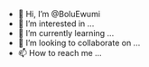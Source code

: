 - 👋 Hi, I’m @BoluEwumi
- 👀 I’m interested in ...
- 🌱 I’m currently learning ...
- 💞️ I’m looking to collaborate on ...
- 📫 How to reach me ...

<!---
BoluEwumi/BoluEwumi is a ✨ special ✨ repository because its `README.md` (this file) appears on your GitHub profile.
You can click the Preview link to take a look at your changes.
--->
